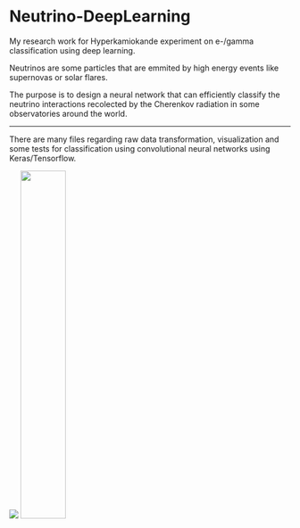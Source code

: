 # Neutrino-DeepLearning

My research work for Hyperkamiokande experiment on e-/gamma classification using deep learning.

Neutrinos are some particles that are emmited by high energy events like supernovas or solar flares.

The purpose is to design a neural network that can efficiently classify the neutrino interactions recolected by the Cherenkov radiation in some observatories around the world.

---

There are many files regarding raw data transformation, visualization and some tests for classification using convolutional neural networks using Keras/Tensorflow.



<img src="https://user-images.githubusercontent.com/22694942/106974148-cca2d980-6719-11eb-8259-04c1e8317618.png"></img>
<img width="40%" src="https://user-images.githubusercontent.com/22694942/106974219-f0feb600-6719-11eb-9574-9bdb8c74b361.png"></img>
